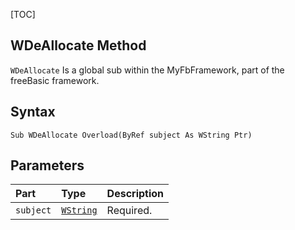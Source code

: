 [TOC]
## WDeAllocate Method

`WDeAllocate` Is a global sub within the MyFbFramework, part of the freeBasic framework.
## Syntax

```freeBasic
Sub WDeAllocate Overload(ByRef subject As WString Ptr)
```

## Parameters

|Part|Type|Description|
| :------------ | :------------ | :------------ |
|`subject`|[`WString`]("https://www.freebasic.net/wiki/KeyPgWString")|Required.|
